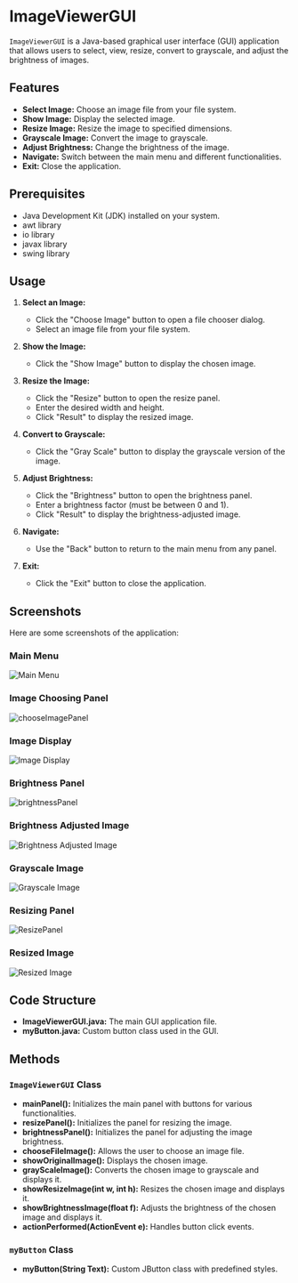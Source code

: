 # ImageViewerGUI

`ImageViewerGUI` is a Java-based graphical user interface (GUI) application that allows users to select, view, resize, convert to grayscale, and adjust the brightness of images. 

## Features

- **Select Image:** Choose an image file from your file system.
- **Show Image:** Display the selected image.
- **Resize Image:** Resize the image to specified dimensions.
- **Grayscale Image:** Convert the image to grayscale.
- **Adjust Brightness:** Change the brightness of the image.
- **Navigate:** Switch between the main menu and different functionalities.
- **Exit:** Close the application.

## Prerequisites

- Java Development Kit (JDK) installed on your system.
- awt library
- io library
- javax library
- swing library

## Usage

1. **Select an Image:**
   - Click the "Choose Image" button to open a file chooser dialog.
   - Select an image file from your file system.

2. **Show the Image:**
   - Click the "Show Image" button to display the chosen image.

3. **Resize the Image:**
   - Click the "Resize" button to open the resize panel.
   - Enter the desired width and height.
   - Click "Result" to display the resized image.

4. **Convert to Grayscale:**
   - Click the "Gray Scale" button to display the grayscale version of the image.

5. **Adjust Brightness:**
   - Click the "Brightness" button to open the brightness panel.
   - Enter a brightness factor (must be between 0 and 1).
   - Click "Result" to display the brightness-adjusted image.

6. **Navigate:**
   - Use the "Back" button to return to the main menu from any panel.

7. **Exit:**
   - Click the "Exit" button to close the application.

## Screenshots

Here are some screenshots of the application:

### Main Menu
![Main Menu](https://github.com/Kosar-Gari/ImageViewer/blob/main/ImageViewerPanels/1.mainPanel.png?raw=true)
### Image Choosing Panel
![chooseImagePanel](https://github.com/Kosar-Gari/ImageViewer/blob/main/ImageViewerPanels/1.1.chooseImagePanel.png?raw=true)
### Image Display
![Image Display](https://github.com/Kosar-Gari/ImageViewer/blob/main/ImageViewerPanels/1.2.showImagePanel.png?raw=true)
### Brightness Panel
![brightnessPanel](https://github.com/Kosar-Gari/ImageViewer/blob/main/ImageViewerPanels/1.3.brightnessPanel.png?raw=true)
### Brightness Adjusted Image
![Brightness Adjusted Image](https://github.com/Kosar-Gari/ImageViewer/blob/main/ImageViewerPanels/1.3.1.brightnessChangedImage.png?raw=true)
### Grayscale Image
![Grayscale Image](https://github.com/Kosar-Gari/ImageViewer/blob/main/ImageViewerPanels/1.4.grayScaleShowPanel.png?raw=true)
### Resizing Panel
![ResizePanel](https://github.com/Kosar-Gari/ImageViewer/blob/main/ImageViewerPanels/1.5.resizePanel.png?raw=true)
### Resized Image
![Resized Image](https://github.com/Kosar-Gari/ImageViewer/blob/main/ImageViewerPanels/1.5.1.resizedImagePanel.png?raw=true)
## Code Structure

- **ImageViewerGUI.java:** The main GUI application file.
- **myButton.java:** Custom button class used in the GUI.

## Methods

### `ImageViewerGUI` Class

- **mainPanel():** Initializes the main panel with buttons for various functionalities.
- **resizePanel():** Initializes the panel for resizing the image.
- **brightnessPanel():** Initializes the panel for adjusting the image brightness.
- **chooseFileImage():** Allows the user to choose an image file.
- **showOriginalImage():** Displays the chosen image.
- **grayScaleImage():** Converts the chosen image to grayscale and displays it.
- **showResizeImage(int w, int h):** Resizes the chosen image and displays it.
- **showBrightnessImage(float f):** Adjusts the brightness of the chosen image and displays it.
- **actionPerformed(ActionEvent e):** Handles button click events.

### `myButton` Class

- **myButton(String Text):** Custom JButton class with predefined styles.
